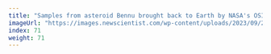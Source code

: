 ```yaml
---
title: "Samples from asteroid Bennu brought back to Earth by NASA's OSIRIS-REx"
imageUrl: "https://images.newscientist.com/wp-content/uploads/2023/09/25095823/SEI_173228947.jpg?width=600"
index: 71
weight: 71
---
```

